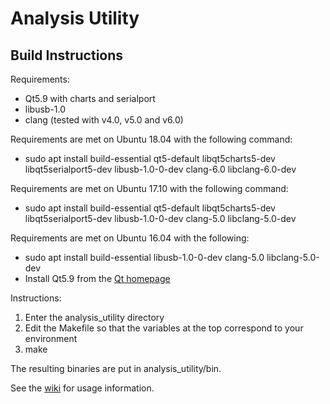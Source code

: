 # Analysis Utility

## Build Instructions

Requirements:
* Qt5.9 with charts and serialport
* libusb-1.0
* clang (tested with v4.0, v5.0 and v6.0)

Requirements are met on Ubuntu 18.04 with the following command:
* sudo apt install build-essential qt5-default libqt5charts5-dev libqt5serialport5-dev libusb-1.0-0-dev clang-6.0 libclang-6.0-dev

Requirements are met on Ubuntu 17.10 with the following command:
* sudo apt install build-essential qt5-default libqt5charts5-dev libqt5serialport5-dev libusb-1.0-0-dev clang-5.0 libclang-5.0-dev

Requirements are met on Ubuntu 16.04 with the following:
* sudo apt install build-essential libusb-1.0-0-dev clang-5.0 libclang-5.0-dev
* Install Qt5.9 from the [Qt homepage](https://www.qt.io/download)

Instructions:
1. Enter the analysis_utility directory
2. Edit the Makefile so that the variables at the top correspond to your environment
3. make

The resulting binaries are put in analysis_utility/bin.

See the [wiki](https://github.com/tulipp-eu/sthem/wiki) for usage information.
